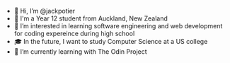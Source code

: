 - 👋 Hi, I’m @jackpotier
- 📍 I'm a Year 12 student from Auckland, New Zealand
- 👀 I’m interested in learning software engineering and web development for coding expereince during high school
- 🎓 In the future, I want to study Computer Science at a US college
- 📖 I’m currently learning with The Odin Project

<!---
jackpotier/jackpotier is a ✨ special ✨ repository because its `README.md` (this file) appears on your GitHub profile.
You can click the Preview link to take a look at your changes.
--->
